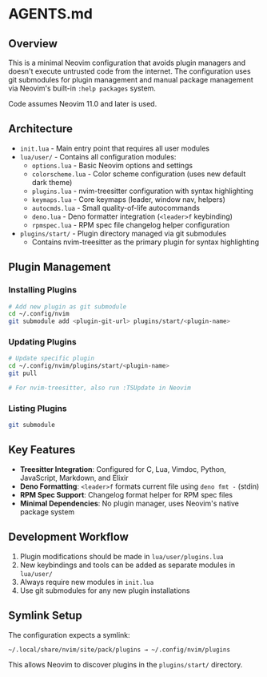 # AGENTS.md

## Overview

This is a minimal Neovim configuration that avoids plugin managers and doesn't
execute untrusted code from the internet. The configuration uses git submodules
for plugin management and manual package management via Neovim's built-in
`:help packages` system.

Code assumes Neovim 11.0 and later is used.

## Architecture

- `init.lua` - Main entry point that requires all user modules
- `lua/user/` - Contains all configuration modules:
  - `options.lua` - Basic Neovim options and settings
  - `colorscheme.lua` - Color scheme configuration (uses new default dark theme)
  - `plugins.lua` - nvim-treesitter configuration with syntax highlighting
  - `keymaps.lua` - Core keymaps (leader, window nav, helpers)
  - `autocmds.lua` - Small quality-of-life autocommands
  - `deno.lua` - Deno formatter integration (`<leader>f` keybinding)
  - `rpmspec.lua` - RPM spec file changelog helper configuration
- `plugins/start/` - Plugin directory managed via git submodules
  - Contains nvim-treesitter as the primary plugin for syntax highlighting

## Plugin Management

### Installing Plugins

```bash
# Add new plugin as git submodule
cd ~/.config/nvim
git submodule add <plugin-git-url> plugins/start/<plugin-name>
```

### Updating Plugins

```bash
# Update specific plugin
cd ~/.config/nvim/plugins/start/<plugin-name>
git pull

# For nvim-treesitter, also run :TSUpdate in Neovim
```

### Listing Plugins

```bash
git submodule
```

## Key Features

- **Treesitter Integration**: Configured for C, Lua, Vimdoc, Python, JavaScript,
  Markdown, and Elixir
- **Deno Formatting**: `<leader>f` formats current file using `deno fmt -`
  (stdin)
- **RPM Spec Support**: Changelog format helper for RPM spec files
- **Minimal Dependencies**: No plugin manager, uses Neovim's native package
  system

## Development Workflow

1. Plugin modifications should be made in `lua/user/plugins.lua`
2. New keybindings and tools can be added as separate modules in `lua/user/`
3. Always require new modules in `init.lua`
4. Use git submodules for any new plugin installations

## Symlink Setup

The configuration expects a symlink:

```bash
~/.local/share/nvim/site/pack/plugins → ~/.config/nvim/plugins
```

This allows Neovim to discover plugins in the `plugins/start/` directory.

